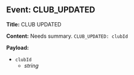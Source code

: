 ## Event: CLUB_UPDATED

**Title:** CLUB UPDATED

**Content:**
Needs summary.
`CLUB_UPDATED: clubId`

**Payload:**
- `clubId`
  - *string*